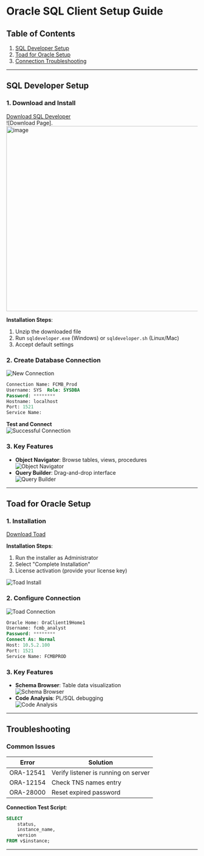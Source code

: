 # Oracle SQL Client Setup Guide

## Table of Contents
1. [SQL Developer Setup](#sql-developer-setup)
2. [Toad for Oracle Setup](#toad-for-oracle-setup)
3. [Connection Troubleshooting](#troubleshooting)

---

## SQL Developer Setup

### 1. Download and Install
[Download SQL Developer](https://www.oracle.com/database/sqldeveloper/)  
![Download Page].
<img width="975" height="488" alt="image" src="https://github.com/user-attachments/assets/3177f1a4-c3db-4b70-8d4b-853ebb7eea16" />

**Installation Steps**:
1. Unzip the downloaded file
2. Run `sqldeveloper.exe` (Windows) or `sqldeveloper.sh` (Linux/Mac)
3. Accept default settings

### 2. Create Database Connection
![New Connection](https://i.imgur.com/5vVWz9k.png)

```sql
Connection Name: FCMB_Prod
Username: SYS  Role: SYSDBA
Password: ********
Hostname: localhost
Port: 1521
Service Name: 
```

**Test and Connect**  
![Successful Connection](https://i.imgur.com/8T7b4Nd.png)

### 3. Key Features
- **Object Navigator**: Browse tables, views, procedures  
  ![Object Navigator](https://i.imgur.com/mN2XK1U.png)
- **Query Builder**: Drag-and-drop interface  
  ![Query Builder](https://i.imgur.com/9pZJY1E.png)

---

## Toad for Oracle Setup

### 1. Installation
[Download Toad](https://www.quest.com/products/toad-for-oracle/)

**Installation Steps**:
1. Run the installer as Administrator
2. Select "Complete Installation"
3. License activation (provide your license key)

![Toad Install](https://i.imgur.com/LQh3YnG.png)

### 2. Configure Connection
![Toad Connection](https://i.imgur.com/Vp5R3kD.png)

```sql
Oracle Home: OraClient19Home1
Username: fcmb_analyst
Password: ********
Connect As: Normal
Host: 10.5.2.100
Port: 1521
Service Name: FCMBPROD
```

### 3. Key Features
- **Schema Browser**: Table data visualization  
  ![Schema Browser](https://i.imgur.com/ZYdGQ2E.png)
- **Code Analysis**: PL/SQL debugging  
  ![Code Analysis](https://i.imgur.com/9W7XbP4.png)

---

## Troubleshooting

### Common Issues
| Error | Solution |
|-------|----------|
| ORA-12541 | Verify listener is running on server |
| ORA-12154 | Check TNS names entry |
| ORA-28000 | Reset expired password |

**Connection Test Script**:
```sql
SELECT 
    status,
    instance_name,
    version
FROM v$instance;
```

---
